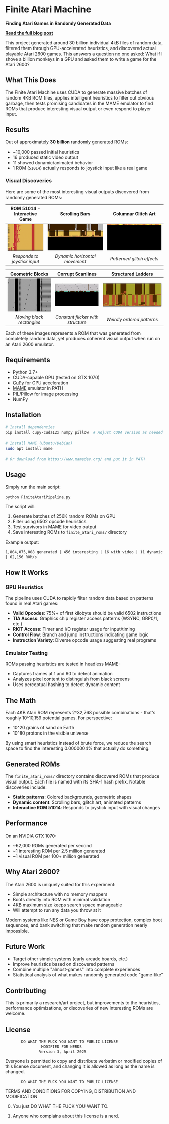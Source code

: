# Finite Atari Machine

**Finding Atari Games in Randomly Generated Data**

**[Read the full blog post](https://bbenchoff.github.io/pages/FiniteAtari.html)**

This project generated around 30 billion individual 4kB files of random data, filtered them through GPU-accelerated heuristics, and discovered actual playable Atari 2600 games. This answers a question no one asked: What if I shove a billion monkeys in a GPU and asked them to write a game for the Atari 2600?

## What This Does

The Finite Atari Machine uses CUDA to generate massive batches of random 4KB ROM files, applies intelligent heuristics to filter out obvious garbage, then tests promising candidates in the MAME emulator to find ROMs that produce interesting visual output or even respond to player input.

## Results

Out of approximately **30 billion** randomly generated ROMs:
- ~10,000 passed initial heuristics
- 16 produced static video output  
- 11 showed dynamic/animated behavior
- 1 ROM (`51014`) actually responds to joystick input like a real game

### Visual Discoveries

Here are some of the most interesting visual outputs discovered from randomly generated ROMs:

<div align="center">

| ROM 51014 - Interactive Game | Scrolling Bars | Columnar Glitch Art |
|:---:|:---:|:---:|
| ![ROM 51014](images/ActualGame2.gif) | ![Scrolling bars](images/FiniteAtari1.gif) | ![Columnar patterns](images/FiniteAtari2.gif) |
| *Responds to joystick input* | *Dynamic horizontal movement* | *Patterned glitch effects* |

| Geometric Blocks | Corrupt Scanlines | Structured Ladders |
|:---:|:---:|:---:|
| ![Geometric blocks](images/FiniteAtari3.gif) | ![Scanline corruption](images/FiniteAtari4.gif) | ![Ladder patterns](images/FiniteAtari5.gif) |
| *Moving black rectangles* | *Constant flicker with structure* | *Weirdly ordered patterns* |

</div>

Each of these images represents a ROM that was generated from completely random data, yet produces coherent visual output when run on an Atari 2600 emulator.

## Requirements

- Python 3.7+
- CUDA-capable GPU (tested on GTX 1070)
- [CuPy](https://cupy.dev/) for GPU acceleration
- [MAME](https://www.mamedev.org/) emulator in PATH
- PIL/Pillow for image processing
- NumPy

## Installation

```bash
# Install dependencies
pip install cupy-cuda12x numpy pillow  # Adjust CUDA version as needed

# Install MAME (Ubuntu/Debian)
sudo apt install mame

# Or download from https://www.mamedev.org/ and put it in PATH
```

## Usage

Simply run the main script:

```bash
python FiniteAtariPipeline.py
```

The script will:
1. Generate batches of 256K random ROMs on GPU
2. Filter using 6502 opcode heuristics 
3. Test survivors in MAME for video output
4. Save interesting ROMs to `finite_atari_roms/` directory

Example output:
```
1,804,075,008 generated | 456 interesting | 16 with video | 11 dynamic | 62,156 ROM/s
```

## How It Works

### GPU Heuristics

The pipeline uses CUDA to rapidly filter random data based on patterns found in real Atari games:

- **Valid Opcodes**: 75%+ of first kilobyte should be valid 6502 instructions
- **TIA Access**: Graphics chip register access patterns (WSYNC, GRP0/1, etc.)
- **RIOT Access**: Timer and I/O register usage for input/timing
- **Control Flow**: Branch and jump instructions indicating game logic
- **Instruction Variety**: Diverse opcode usage suggesting real programs

### Emulator Testing

ROMs passing heuristics are tested in headless MAME:
- Captures frames at 1 and 60 to detect animation
- Analyzes pixel content to distinguish from black screens
- Uses perceptual hashing to detect dynamic content

## The Math

Each 4KB Atari ROM represents 2^32,768 possible combinations - that's roughly 10^10,159 potential games. For perspective:
- 10^20 grains of sand on Earth
- 10^80 protons in the visible universe

By using smart heuristics instead of brute force, we reduce the search space to find the interesting 0.0000004% that actually do something.

## Generated ROMs

The `finite_atari_roms/` directory contains discovered ROMs that produce visual output. Each file is named with its SHA-1 hash prefix. Notable discoveries include:

- **Static patterns**: Colored backgrounds, geometric shapes
- **Dynamic content**: Scrolling bars, glitch art, animated patterns  
- **Interactive ROM 51014**: Responds to joystick input with visual changes

## Performance

On an NVIDIA GTX 1070:
- ~62,000 ROMs generated per second
- ~1 interesting ROM per 2.5 million generated
- ~1 visual ROM per 100+ million generated

## Why Atari 2600?

The Atari 2600 is uniquely suited for this experiment:
- Simple architecture with no memory mappers
- Boots directly into ROM with minimal validation
- 4KB maximum size keeps search space manageable
- Will attempt to run any data you throw at it

Modern systems like NES or Game Boy have copy protection, complex boot sequences, and bank switching that make random generation nearly impossible.

## Future Work

- Target other simple systems (early arcade boards, etc.)
- Improve heuristics based on discovered patterns
- Combine multiple "almost-games" into complete experiences
- Statistical analysis of what makes randomly generated code "game-like"

## Contributing

This is primarily a research/art project, but improvements to the heuristics, performance optimizations, or discoveries of new interesting ROMs are welcome.

## License

           DO WHAT THE FUCK YOU WANT TO PUBLIC LICENSE
                    MODIFIED FOR NERDS 
                   Version 3, April 2025

Everyone is permitted to copy and distribute verbatim or modified
copies of this license document, and changing it is allowed as long
as the name is changed.
 
           DO WHAT THE FUCK YOU WANT TO PUBLIC LICENSE
  TERMS AND CONDITIONS FOR COPYING, DISTRIBUTION AND MODIFICATION

 0. You just DO WHAT THE FUCK YOU WANT TO.

 1. Anyone who complains about this license is a nerd.
